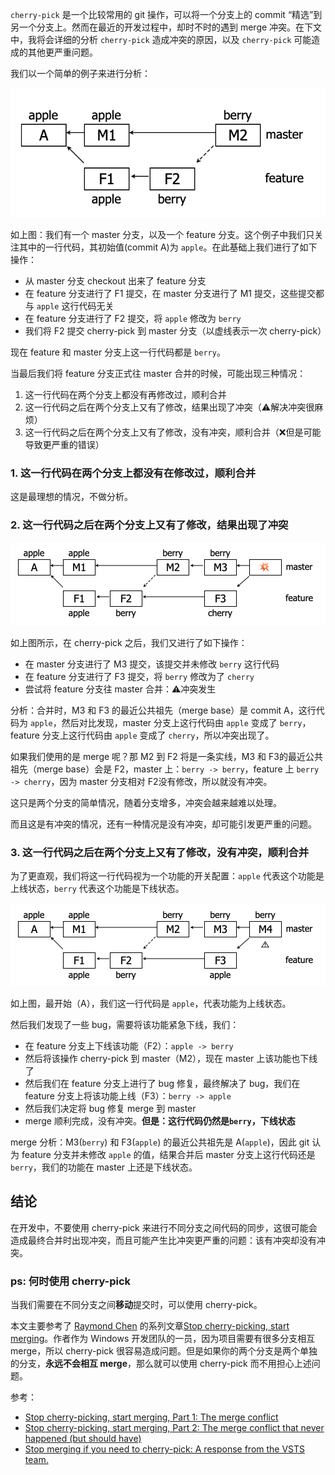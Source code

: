 `cherry-pick` 是一个比较常用的 git 操作，可以将一个分支上的 commit “精选”到另一个分支上。然而在最近的开发过程中，却时不时的遇到 merge 冲突。在下文中，我将会详细的分析 `cherry-pick` 造成冲突的原因，以及 `cherry-pick` 可能造成的其他更严重问题。

我们以一个简单的例子来进行分析：

![the-cp](https://raw.githubusercontent.com/clumsyme/blogs/master/imgs/cherry-merge/the_cp.png)

如上图：我们有一个 master 分支，以及一个 feature 分支。这个例子中我们只关注其中的一行代码，其初始值(commit A)为 `apple`。在此基础上我们进行了如下操作：

- 从 master 分支 checkout 出来了 feature 分支
- 在 feature 分支进行了 F1 提交，在 master 分支进行了 M1 提交，这些提交都与 `apple` 这行代码无关
- 在 feature 分支进行了 F2 提交，将 `apple` 修改为 `berry`
- 我们将 F2 提交 cherry-pick 到 master 分支（以虚线表示一次 cherry-pick）


现在 feature 和 master 分支上这一行代码都是 `berry`。

当最后我们将 feature 分支正式往 master 合并的时候，可能出现三种情况：

1. 这一行代码在两个分支上都没有再修改过，顺利合并
2. 这一行代码之后在两个分支上又有了修改，结果出现了冲突（⚠️解决冲突很麻烦）
3. 这一行代码之后在两个分支上又有了修改，没有冲突，顺利合并（❌但是可能导致更严重的错误）

### 1. 这一行代码在两个分支上都没有在修改过，顺利合并

这是最理想的情况，不做分析。

### 2. 这一行代码之后在两个分支上又有了修改，结果出现了冲突

![the-cp](https://raw.githubusercontent.com/clumsyme/blogs/master/imgs/cherry-merge/conflict.png)

如上图所示，在 cherry-pick 之后，我们又进行了如下操作：

- 在 master 分支进行了 M3 提交，该提交并未修改 `berry` 这行代码
- 在 feature 分支进行了 F3 提交，将 `berry` 修改为了 `cherry`
- 尝试将 feature 分支往 master 合并：⚠️冲突发生

分析：合并时，M3 和 F3 的最近公共祖先（merge base）是 commit A，这行代码为 `apple`，然后对比发现，master 分支上这行代码由 `apple` 变成了 `berry`，feature 分支上这行代码由 `apple` 变成了 `cherry`，所以冲突出现了。

如果我们使用的是 merge 呢？那 M2 到 F2 将是一条实线，M3 和 F3的最近公共祖先（merge base）会是 F2，master 上：`berry -> berry`，feature 上 `berry -> cherry`，因为 master 分支相对 F2没有修改，所以就没有冲突。

这只是两个分支的简单情况，随着分支增多，冲突会越来越难以处理。

而且这是有冲突的情况，还有一种情况是没有冲突，却可能引发更严重的问题。

### 3. 这一行代码之后在两个分支上又有了修改，没有冲突，顺利合并

为了更直观，我们将这一行代码视为一个功能的开关配置：`apple` 代表这个功能是上线状态，`berry` 代表这个功能是下线状态。

![the-cp](https://raw.githubusercontent.com/clumsyme/blogs/master/imgs/cherry-merge/error.png)

如上图，最开始（A），我们这一行代码是 `apple`，代表功能为上线状态。

然后我们发现了一些 bug，需要将该功能紧急下线，我们：

- 在 feature 分支上下线该功能（F2）：`apple -> berry`
- 然后将该操作 cherry-pick 到 master（M2），现在 master 上该功能也下线了
- 然后我们在 feature 分支上进行了 bug 修复，最终解决了 bug，我们在 feature 分支上将该功能上线（F3）：`berry -> apple`
- 然后我们决定将 bug 修复 merge 到 master
- merge 顺利完成，没有冲突。**但是：这行代码仍然是`berry`，下线状态**


merge 分析：M3(`berry`) 和 F3(`apple`) 的最近公共祖先是 A(`apple`)，因此 git 认为 feature 分支并未修改 `apple` 的值，结果合并后 master 分支上这行代码还是 `berry`，我们的功能在 master 上还是下线状态。

## 结论

在开发中，不要使用 cherry-pick 来进行不同分支之间代码的同步，这很可能会造成最终合并时出现冲突，而且可能产生比冲突更严重的问题：该有冲突却没有冲突。

### ps: 何时使用 cherry-pick

当我们需要在不同分支之间**移动**提交时，可以使用 cherry-pick。

本文主要参考了 [Raymond Chen](https://social.msdn.microsoft.com/profile/Raymond+Chen+-+MSFT) 的系列文章[Stop cherry-picking, start merging](https://blogs.msdn.microsoft.com/oldnewthing/20180323-01/?p=98325)。作者作为 Windows 开发团队的一员，因为项目需要有很多分支相互 merge，所以 cherry-pick 很容易造成问题。但是如果你的两个分支是两个单独的分支，**永远不会相互 merge**，那么就可以使用 cherry-pick 而不用担心上述问题。


参考：

- [Stop cherry-picking, start merging, Part 1: The merge conflict](https://blogs.msdn.microsoft.com/oldnewthing/20180312-00/?p=98215)
- [Stop cherry-picking, start merging, Part 2: The merge conflict that never happened (but should have)](https://blogs.msdn.microsoft.com/oldnewthing/20180313-00/?p=98225)
- [Stop merging if you need to cherry-pick: A response from the VSTS team.](https://blogs.msdn.microsoft.com/oldnewthing/20180709-00/?p=99195)